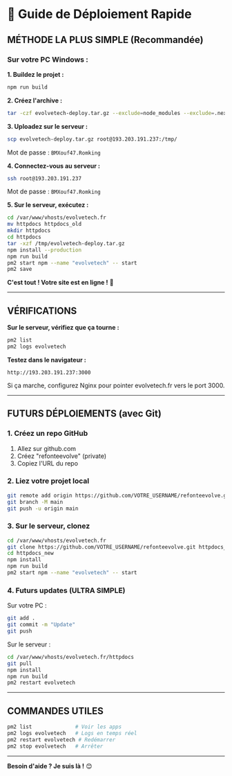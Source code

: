 # 🚀 Guide de Déploiement Rapide

## MÉTHODE LA PLUS SIMPLE (Recommandée)

### Sur votre PC Windows :

**1. Buildez le projet :**
```bash
npm run build
```

**2. Créez l'archive :**
```bash
tar -czf evolvetech-deploy.tar.gz --exclude=node_modules --exclude=.next --exclude=.git .
```

**3. Uploadez sur le serveur :**
```bash
scp evolvetech-deploy.tar.gz root@193.203.191.237:/tmp/
```
Mot de passe : `BMXouf47.Romking`

**4. Connectez-vous au serveur :**
```bash
ssh root@193.203.191.237
```
Mot de passe : `BMXouf47.Romking`

**5. Sur le serveur, exécutez :**
```bash
cd /var/www/vhosts/evolvetech.fr
mv httpdocs httpdocs_old
mkdir httpdocs
cd httpdocs
tar -xzf /tmp/evolvetech-deploy.tar.gz
npm install --production
npm run build
pm2 start npm --name "evolvetech" -- start
pm2 save
```

**C'est tout ! Votre site est en ligne !** 🎉

---

## VÉRIFICATIONS

**Sur le serveur, vérifiez que ça tourne :**
```bash
pm2 list
pm2 logs evolvetech
```

**Testez dans le navigateur :**
```
http://193.203.191.237:3000
```

Si ça marche, configurez Nginx pour pointer evolvetech.fr vers le port 3000.

---

## FUTURS DÉPLOIEMENTS (avec Git)

### 1. Créez un repo GitHub

1. Allez sur github.com
2. Créez "refonteevolve" (private)
3. Copiez l'URL du repo

### 2. Liez votre projet local

```bash
git remote add origin https://github.com/VOTRE_USERNAME/refonteevolve.git
git branch -M main
git push -u origin main
```

### 3. Sur le serveur, clonez

```bash
cd /var/www/vhosts/evolvetech.fr
git clone https://github.com/VOTRE_USERNAME/refonteevolve.git httpdocs_new
cd httpdocs_new
npm install
npm run build
pm2 start npm --name "evolvetech" -- start
```

### 4. Futurs updates (ULTRA SIMPLE)

Sur votre PC :
```bash
git add .
git commit -m "Update"
git push
```

Sur le serveur :
```bash
cd /var/www/vhosts/evolvetech.fr/httpdocs
git pull
npm install
npm run build
pm2 restart evolvetech
```

---

## COMMANDES UTILES

```bash
pm2 list              # Voir les apps
pm2 logs evolvetech   # Logs en temps réel
pm2 restart evolvetech # Redémarrer
pm2 stop evolvetech   # Arrêter
```

---

**Besoin d'aide ? Je suis là !** 😊

